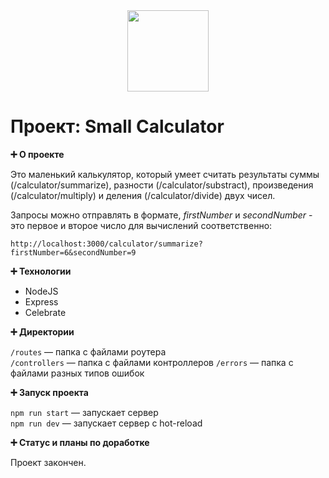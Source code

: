 <div align="center">
  <img src="https://media.giphy.com/media/SUshjgObk2YoiSQl6H/giphy.gif" width="130"/>
</div>

# Проект: Small Calculator

**:heavy_plus_sign: О проекте**

Это маленький калькулятор, который умеет считать результаты суммы (/calculator/summarize), разности (/calculator/substract), произведения (/calculator/multiply) и деления (/calculator/divide) двух чисел.

Запросы можно отправлять в формате, *firstNumber* и *secondNumber* - это первое и второе число для вычислений соответственно:

`http://localhost:3000/calculator/summarize?firstNumber=6&secondNumber=9`

**:heavy_plus_sign: Технологии**

- NodeJS
- Express
- Celebrate

**:heavy_plus_sign: Директории**

`/routes` — папка с файлами роутера  
`/controllers` — папка с файлами контроллеров
`/errors` — папка с файлами разных типов ошибок 

**:heavy_plus_sign: Запуск проекта**

`npm run start` — запускает сервер   
`npm run dev` — запускает сервер с hot-reload

**:heavy_plus_sign: Статус и планы по доработке**

Проект закончен.
